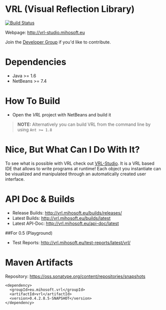 VRL (Visual Reflection Library)
===============================

[![Build Status](https://travis-ci.org/miho/VRL.png?branch=master)](https://travis-ci.org/miho/VRL)

Webpage: http://vrl-studio.mihosoft.eu

Join the [Developer Group](https://groups.google.com/forum/#!forum/vrl-developers) if you'd like to contribute.

# Dependencies

- Java >= 1.6 
- NetBeans >= 7.4

# How To Build

- Open the *VRL* project with NetBeans and build it

> **NOTE:** Alternatively you can build VRL from the command line by using `Ant >= 1.8` 

# Nice, But What Can I Do With It?

To see what is possible with VRL check out [VRL-Studio](http://vrl-studio.mihosoft.eu). It is a VRL based IDE that allows to write programs at runtime! Each object you instantiate can be visualized and manipulated through an automatically created user interface.

# API Doc & Builds

- Release Builds: http://vrl.mihosoft.eu/builds/releases/
- Latest Builds: http://vrl.mihosoft.eu/builds/latest
- Latest API-Doc: http://vrl.mihosoft.eu/api-doc/latest

##For 0.5 (Playground)

- Test Reports: http://vrl.mihosoft.eu/test-reports/latest/vrl/

# Maven Artifacts

Repository: https://oss.sonatype.org/content/repositories/snapshots

    <dependency>
      <groupId>eu.mihosoft.vrl</groupId>
      <artifactId>vrl</artifactId>
      <version>0.4.2.8.5-SNAPSHOT</version>
    </dependency>
